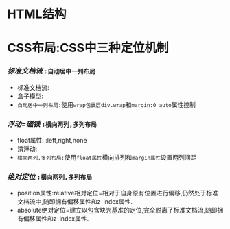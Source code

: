 # HTML结构



# CSS布局:CSS中三种定位机制
### ***标准文档流*** `:自动居中一列布局`
* 标准文档流:
* 盒子模型:
* `自动居中一列布局:`使用`wrap包裹层div.wrap`和`margin:0 auto`属性控制
### ***浮动=_磁铁_*** `:横向两列,多列布局`
* float属性: :left,right,none
* 清浮动:
* `横向两列,多列布局:`使用`float属性`横向排列和`margin属性`设置两列间距
### ***绝对定位*** `:横向两列,多列布局`
* position属性:relative相对定位=相对于自身原有位置进行偏移,仍然处于标准文档流中,随即拥有偏移属性和z-index属性.
* absolute绝对定位=建立以包含块为基准的定位,完全脱离了标准文档流,随即拥有偏移属性和z-index属性.
